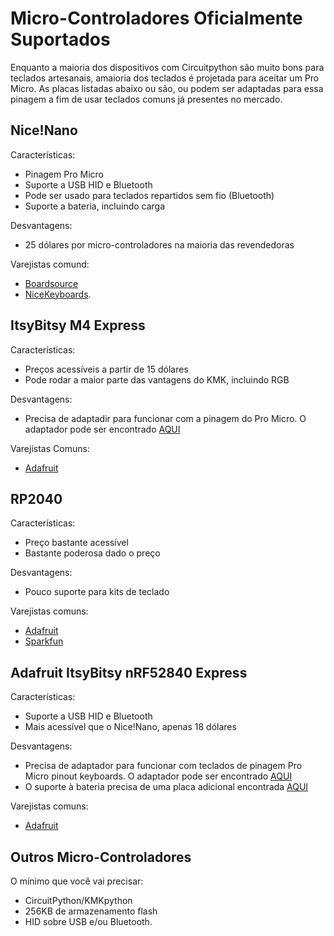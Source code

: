 # Micro-Controladores Oficialmente Suportados

Enquanto a maioria dos dispositivos com Circuitpython são muito bons para
teclados artesanais, amaioria dos teclados é projetada para aceitar um Pro
Micro. As placas listadas abaixo ou são, ou podem ser adaptadas para essa
pinagem a fim de usar teclados comuns já presentes no mercado.

## Nice!Nano

Características:
- Pinagem Pro Micro
- Suporte a USB HID e Bluetooth
- Pode ser usado para teclados repartidos sem fio (Bluetooth)
- Suporte a bateria, incluindo carga

Desvantagens:
- 25 dólares por micro-controladores na maioria das revendedoras

Varejistas comund:
- [Boardsource](https://boardsource.xyz/store/5f4a1733bbaa5c635b83ed67)
- [NiceKeyboards](https://nicekeyboards.com/collections/group-buy/products/nice-nano-v1-0).

## ItsyBitsy M4 Express

Características:
- Preços acessíveis a partir de 15 dólares
- Pode rodar a maior parte das vantagens do KMK, incluindo RGB

Desvantagens:
- Precisa de adaptadir para funcionar com a pinagem do Pro Micro. O adaptador
  pode ser encontrado
  [AQUI](https://github.com/KMKfw/kmk_firmware/tree/master/hardware)

Varejistas Comuns:
- [Adafruit](https://www.adafruit.com/product/3800)

## RP2040

Características:
- Preço bastante acessível
- Bastante poderosa dado o preço

Desvantagens:
- Pouco suporte para kits de teclado

Varejistas comuns:
- [Adafruit](https://www.adafruit.com/pico?src=raspberrypi)
- [Sparkfun](https://www.sparkfun.com/products/17829?src=raspberrypi)

## Adafruit ItsyBitsy nRF52840 Express

Características:
- Suporte a USB HID e Bluetooth
- Mais acessível que o Nice!Nano, apenas 18 dólares

Desvantagens:
- Precisa de adaptador para funcionar com teclados de pinagem Pro Micro pinout
  keyboards. O adaptador pode ser encontrado
  [AQUI](https://github.com/KMKfw/kmk_firmware/tree/master/hardware)
- O suporte à bateria precisa de uma placa adicional encontrada
  [AQUI](https://www.adafruit.com/product/2124)

Varejistas comuns:
- [Adafruit](https://www.adafruit.com/product/4481)

## Outros Micro-Controladores

O mínimo que você vai precisar:

- CircuitPython/KMKpython
- 256KB de armazenamento flash
- HID sobre USB e/ou Bluetooth.
